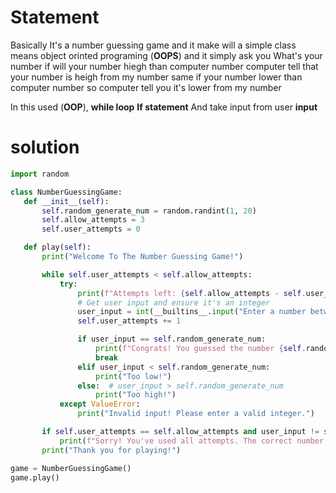 # Statement 

Basically It's a number guessing game and it make will a simple class means object orinted programing (__OOPS__) and it simply ask you What's your number if will  your number hiegh than computer number computer tell that your number is heigh from my number same if your number lower than computer number so computer tell you it's lower from my number 

In this used
 (__OOP__), 
 __while loop__
 __If statement__
 And take input from user 
 __input__

 # solution

 ``` python
 import random

class NumberGuessingGame:
    def __init__(self):
        self.random_generate_num = random.randint(1, 20)
        self.allow_attempts = 3
        self.user_attempts = 0

    def play(self):
        print("Welcome To The Number Guessing Game!")

        while self.user_attempts < self.allow_attempts:
            try:
                print(f"Attempts left: {self.allow_attempts - self.user_attempts}")
                # Get user input and ensure it's an integer
                user_input = int(__builtins__.input("Enter a number between 1 and 20: "))
                self.user_attempts += 1

                if user_input == self.random_generate_num:
                    print(f"Congrats! You guessed the number {self.random_generate_num} correctly!")
                    break
                elif user_input < self.random_generate_num:
                    print("Too low!")
                else:  # user_input > self.random_generate_num
                    print("Too high!")
            except ValueError:
                print("Invalid input! Please enter a valid integer.")

        if self.user_attempts == self.allow_attempts and user_input != self.random_generate_num:
            print(f"Sorry! You've used all attempts. The correct number was {self.random_generate_num}.")
        print("Thank you for playing!")

game = NumberGuessingGame()
game.play()
```